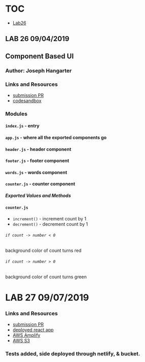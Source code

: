 # TOC
- [Lab26](##Lab-26)

## LAB 26 09/04/2019

## Component Based UI

### Author: Joseph Hangarter

### Links and Resources

- [submission PR](https://github.com/401-advanced-javascriptnights-joseph/lab-26-Component-Based-UI/pull/1)
- [codesandbox](https://codesandbox.io/s/starter-code-76890)

### Modules

#### `index.js` - entry

#### `app.js` - where all the exported components go

#### `header.js` - header component

#### `footer.js` - footer component

#### `words.js` - words component

#### `counter.js` - counter component

##### Exported Values and Methods

#### `counter.js`

- `increment()` - increment count by 1
- `decrement()` - decrement count by 1

###### `if count -> number < 0`

background color of count turns red

###### `if count -> number > 0`

background color of count turns green

# LAB 27 09/07/2019

### Links and Resources

- [submission PR](https://github.com/401-advanced-javascriptnights-joseph/lab-26-Component-Based-UI/pull/3)
- [deployed react app](https://josephs-amazing-basic-counter.netlify.com/)
- [AWS Amplify](https://react-testing.d456g63zd1gal.amplifyapp.com/)
- [AWS S3](http://joes-react-counter.s3-website-us-west-2.amazonaws.com/)

### Tests added, side deployed through netlify, & bucket.
